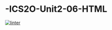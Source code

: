 # -ICS2O-Unit2-06-HTML
[![linter](https://github.com/NathanTempleton/-ICS2O-Unit2-06-HTML/workflows/linter/badge.svg)](https://github.com/marketplace/actions/super-linter)
